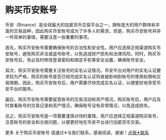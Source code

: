 # 购买币安账号

币安（Binance）是全球最大的加密货币交易平台之一，拥有庞大的用户群体和丰富的交易品种，因此购买币安账号成为了许多人的需求。但是，购买币安账号并非一件简单的事情，需要注意一些重要的事项。

首先，购买币安账号需要确保账号的合法性和安全性。用户应选择正规渠道购买币安账号，避免购买非法或盗号账号，以免造成财产损失和法律风险。同时，购买币安账号后，务必及时修改登录密码和绑定手机等安全设置，确保账号安全。

其次，购买币安账号需要关注账号的实名认证情况。币安平台对用户的实名认证要求较为严格，购买的账号是否已经完成实名认证将直接影响到账号的使用权限和交易限额。因此，购买币安账号后，用户需要尽快完成实名认证，以便更好地享受币安平台的服务。

最后，购买币安账号需要留意账号的交易活动和资产情况。购买账号后，用户应及时查看账号的交易记录和资产情况，确保账号没有异常情况，以免造成损失。

总之，购买币安账号是一项需要谨慎对待的事情，用户应选择正规渠道购买账号，注意账号的安全和合规问题，以便更好地在币安平台进行加密货币交易。

更多 关于购买币安账号 请通过✈与我们联系，感谢阅读，谢谢！[点我✈联系](https://d.k02.cc)